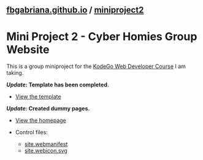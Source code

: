 ## [fbgabriana.github.io](/) / [miniproject2](/miniproject2/)

# Mini Project 2 - Cyber Homies Group Website

This is a group miniproject for the [KodeGo Web Developer Course](https://kodego.ph/courses/1) I am taking.

**_Update_: Template has been completed.**

* [View the template](template.html)

**_Update_: Created dummy pages.**

* [View the homepage](home.html)

* Control files:

  - [site.webmanifest](site.webmanifest)
  - [site.webicon.svg](site.webicon.svg)
